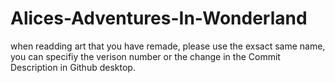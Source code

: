 # Alices-Adventures-In-Wonderland

when readding art that you have remade, please use the exsact same name, you can specifiy the verison number or the change in the Commit Description in Github desktop.